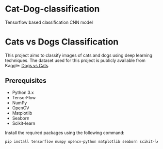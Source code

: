 # Cat-Dog-classification
Tensorflow based classification CNN model


# Cats vs Dogs Classification

This project aims to classify images of cats and dogs using deep learning techniques. The dataset used for this project is publicly available from Kaggle: [Dogs vs Cats](https://www.kaggle.com/c/dogs-vs-cats/data).

## Prerequisites

- Python 3.x
- TensorFlow
- NumPy
- OpenCV
- Matplotlib
- Seaborn
- Scikit-learn

Install the required packages using the following command:

```bash
pip install tensorflow numpy opencv-python matplotlib seaborn scikit-learn
